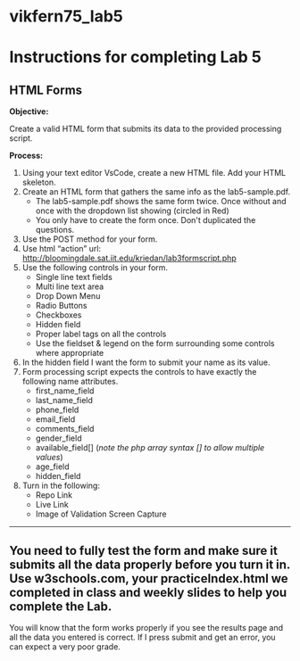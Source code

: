 # vikfern75_lab5
# Instructions for completing Lab 5 
## HTML Forms

**Objective:**

Create a valid HTML form that submits its data to the provided processing script. 

**Process:**
1. Using your text editor VsCode, create a new HTML file. Add your HTML skeleton. 
2. Create an HTML form that gathers the same info as the lab5-sample.pdf.
    * The lab5-sample.pdf shows the same form twice. Once without and once with the dropdown list showing (circled in Red)
    * You only have to create the form once. Don't duplicated the questions. 
3. Use the POST method for your form.
4. Use html “action” url: http://bloomingdale.sat.iit.edu/kriedan/lab3formscript.php
5. Use the following controls in your form.
    * Single line text fields
    * Multi line text area
    * Drop Down Menu
    * Radio Buttons
    * Checkboxes
    * Hidden field
    * Proper label tags on all the controls
    * Use the fieldset & legend on the form surrounding some controls where appropriate
6. In the hidden field I want the form to submit your name as its value.
7. Form processing script expects the controls to have exactly the following name attributes.
    * first_name_field
    * last_name_field
    * phone_field
    * email_field
    * comments_field
    * gender_field
    * available_field[] (*note the php array syntax [] to allow multiple values*)
    * age_field
    * hidden_field 
9. Turn in the following:
    * Repo Link
    * Live Link
    * Image of Validation Screen Capture
    
***
## You need to fully test the form and make sure it submits all the data properly before you turn it in. Use w3schools.com, your practiceIndex.html we completed in class and weekly slides to help you complete the Lab.
You will know that the form works properly if you see the results page and all the data you entered is correct. If I press submit and get an error, you can expect a very poor grade.
  


